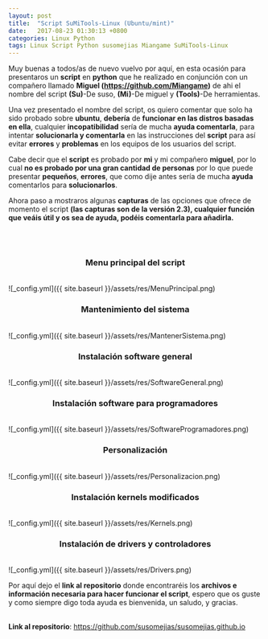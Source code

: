 ```yaml
---
layout: post
title:  "Script SuMiTools-Linux (Ubuntu/mint)"
date:   2017-08-23 01:30:13 +0800
categories: Linux Python
tags: Linux Script Python susomejias Miangame SuMiTools-Linux
---
```


Muy buenas a todos/as de nuevo vuelvo por aquí, en esta ocasión para presentaros un <b>script</b> en <b>python</b> que he realizado en conjunción con un compañero llamado <b>Miguel (<https://github.com/Miangame>)</b> de ahi el nombre del script <b>(Su)</b>-De suso, <b>(Mi)</b>-De miguel y <b>(Tools)</b>-De herramientas.

Una vez presentado el nombre del script, os quiero comentar que solo  ha sido probado sobre <b>ubuntu</b>, <b>debería</b> de <b>funcionar en las distros basadas en ella</b>, cualquier <b>incopatibilidad</b> sería de mucha <b>ayuda comentarla</b>, para intentar <b>solucionarla y comentarla</b> en las instrucciones del <b>script</b> para así evitar <b>errores</b> y <b>problemas</b> en los equipos de los usuarios del script.

Cabe decir que el <b>script</b> es probado por <b>mi</b> y mi compañero <b>miguel</b>, por lo cual <b>no es probado por una gran cantidad de personas</b> por lo que puede presentar <b>pequeños</b>, <b>errores</b>, que como dije antes sería de mucha <b>ayuda</b> comentarlos para <b>solucionarlos</b>.

Ahora paso a mostraros algunas <b>capturas</b> de las opciones que ofrece de momento el script <b>(las capturas son de la versión 2.3), cualquier función que veáis útil y os sea de ayuda, podéis comentarla para añadirla.</b>

<br/>
<br/>

<h3 align="center">Menu principal del script</h3>
<br/>
![_config.yml]({{ site.baseurl }}/assets/res/MenuPrincipal.png)
<br/>


<h3 align="center">Mantenimiento del sistema</h3>
<br/>
![_config.yml]({{ site.baseurl }}/assets/res/MantenerSistema.png)
<br/>


<h3 align="center">Instalación software general</h3>
<br/>
![_config.yml]({{ site.baseurl }}/assets/res/SoftwareGeneral.png)
<br/>


<h3 align="center">Instalación software para programadores</h3>
<br/>
![_config.yml]({{ site.baseurl }}/assets/res/SoftwareProgramadores.png)
<br/>


<h3 align="center">Personalización</h3>
<br/>
![_config.yml]({{ site.baseurl }}/assets/res/Personalizacion.png)
<br/>


<h3 align="center">Instalación kernels modificados</h3>
<br/>
![_config.yml]({{ site.baseurl }}/assets/res/Kernels.png)
<br/>

<h3 align="center">Instalación de drivers y controladores</h3>
<br/>
![_config.yml]({{ site.baseurl }}/assets/res/Drivers.png)
<br/>

Por aquí dejo el <b>link al repositorio</b> donde encontraréis los <b>archivos e información necesaria para hacer funcionar el script</b>, espero que os guste y como siempre digo toda ayuda es bienvenida, un saludo, y gracias.
<br/>
<br/>

<b>Link al repositorio</b>: <https://github.com/susomejias/susomejias.github.io>
